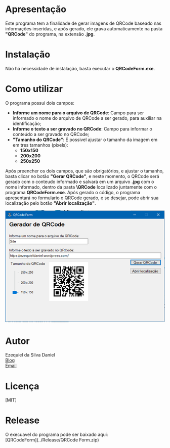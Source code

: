 # Apresentação

Este programa tem a finalidade de gerar imagens de QRCode baseado nas informações inseridas, e após gerado, ele grava automaticamente na pasta **"QRCode"** do programa, na extensão **.jpg**.

# Instalação

Não há necessidade de instalação, basta executar o **QRCodeForm.exe**.

# Como utilizar

O programa possui dois campos:  
* **Informe um nome para o arquivo de QRCode**: Campo para ser informado o nome do arquivo de QRCode a ser gerado, para auxiliar na identificação;
* **Informe o texto a ser gravado no QRCode**: Campo para informar o conteúdo a ser gravado no QRCode;
* **"Tamanho do QRCode"**: É possivel ajustar o tamanho da imagem em  em tres tamanhos (pixels): 
    * **150x150**
    * **200x200**
    * **250x250**

Após preencher os dois campos, que são obrigatórios, e ajustar o tamanho, basta clicar no botão **"Gerar QRCode"**, e neste momento, o QRCode será gerado com o conteudo informado e salvará em um arquivo **.jpg** com o nome informado, dentro da pasta **\\QRCode** localizado juntamente com o programa **QRCodeForm.exe**.  Após gerado o código, o programa apresentará no formulario o QRCode gerado, e se desejar, pode abrir sua localização pelo botão **"Abrir localização"**.

![Tela](Tela.PNG)


# Autor

Ezequiel da Silva Daniel  
[Blog](https://ezequieldaniel.wordpress.com/)  
[Email](ezequielsd@gmail.com)

# Licença

[MIT]

# Release

O execuavel do programa pode ser baixado aqui:  
[QRCodeForm](../Release/QRCode Form.zip)
